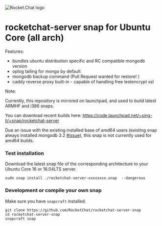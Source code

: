 ![Rocket.Chat logo](https://rocket.chat/images/logo/logo-dark.svg?v3)

# rocketchat-server snap for Ubuntu Core  (all arch)

Features:
* bundles ubuntu distribution specific and RC compatible mongodb version
* oplog tailing for mongo by default
* mongodb backup command  (Pull Request wanted for restore! )
* caddy reverse proxy built-in - capable of handling free lestencrypt ssl

Note:

Currently, this repository is mirrored on launchpad, and used to build latest ARMHF and i386 snaps.   

You can download recent builds here:
https://code.launchpad.net/~sing-li/+snap/rocketchat-server

Due an issue with the existing installed base of amd64 users (existing snap always installed mongodb 3.2  [#issue](https://github.com/RocketChat/rocketchat-server-snap/issues/3)), this snap is not currently used for amd64 builds.

### Test installation 

Download the latest snap file of the corresponding architecture to your Ubuntu Core 16 or 16.04LTS server.

`sudo snap install ./rocketchat-server-xxxxxxxx.snap  --dangerous`


### Development or compile your own snap

Make sure you have `snapcraft` installed.

```
git clone https://github.com/RocketChat/rocketchat-server-snap
cd rocketchat-server-snap
snapcraft snap
```


